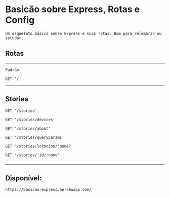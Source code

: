 # Basicão sobre Express, Rotas e Config

    Um esqueleto básico sobre Express e suas rotas. Bom para relembrar ou estudar.

## Rotas

---

    Padrão

    GET '/'

---

## Stories

    GET '/stories'

    GET '/stories/devices'

    GET '/stories/about'

    GET '/stories/queryparams'

    GET '/stories/location/:nome?'

    GET '/stories/:id/:nome'

###

---

## Disponível:

    https://basicao-express.herokuapp.com/
